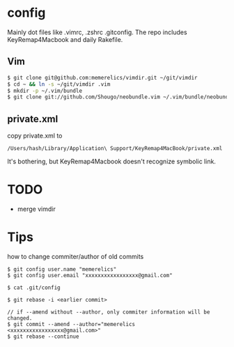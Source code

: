 config
========================

Mainly dot files like .vimrc, .zshrc .gitconfig.
The repo includes KeyRemap4Macbook and daily Rakefile.


## Vim

```bash
$ git clone git@github.com:memerelics/vimdir.git ~/git/vimdir
$ cd ~ && ln -s ~/git/vimdir .vim
$ mkdir -p ~/.vim/bundle
$ git clone git://github.com/Shougo/neobundle.vim ~/.vim/bundle/neobundle.vim
```


## private.xml

copy private.xml to

``````````````
/Users/hash/Library/Application\ Support/KeyRemap4MacBook/private.xml
``````````````

It's bothering, but KeyRemap4Macbook doesn't recognize symbolic link.


TODO
====================================

* merge vimdir


Tips
====================================

how to change commiter/author of old commits

```
$ git config user.name "memerelics"
$ git config user.email "xxxxxxxxxxxxxxxxx@gmail.com"

$ cat .git/config

$ git rebase -i <earlier commit>

// if --amend without --author, only commiter information will be changed.
$ git commit --amend --author="memerelics <xxxxxxxxxxxxxxxxx@gmail.com>"
$ git rebase --continue
```

